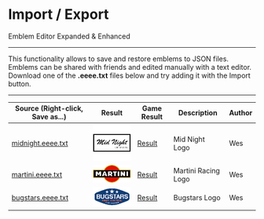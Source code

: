 # Import / Export

Emblem Editor Expanded & Enhanced

------------------------------------------------------------------------------------------------------------------------

This functionality allows to save and restore emblems to JSON files.
Emblems can be shared with friends and edited manually with a text editor.
Download one of the **.eeee.txt** files below and try adding it with the Import button.

------------------------------------------------------------------------------------------------------------------------

[midnight-raw]: https://raw.githubusercontent.com/Wes0617/EmblemEditorEE/main/readme-import/midnight.eeee.txt
[martini-raw]: https://raw.githubusercontent.com/Wes0617/EmblemEditorEE/main/readme-import/martini.eeee.txt
[bugstars-raw]: https://raw.githubusercontent.com/Wes0617/EmblemEditorEE/main/readme-import/bugstars.eeee.txt

| Source (Right-click, Save as...)  | Result            | Game Result            | Description         | Author        |
|-----------------------------------|-------------------|------------------------|---------------------|---------------|
| [midnight.eeee.txt][midnight-raw] | ![](midnight.png) | [Result](midnight.jpg) | Mid Night Logo      | Wes           |
| [martini.eeee.txt][martini-raw]   | ![](martini.png)  | [Result](martini.jpg)  | Martini Racing Logo | Wes           |
| [bugstars.eeee.txt][bugstars-raw] | ![](bugstars.png) | [Result](bugstars.jpg) | Bugstars Logo       | Wes           |
